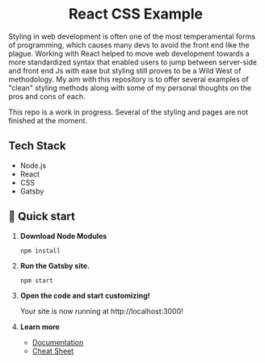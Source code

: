 
<h1 align="center">
  React CSS Example
</h1>

Styling in web development is often one of the most temperamental forms of programming, which causes many devs to avoid the front end like the plague. Working with React helped to move web development towards a more standardized syntax that enabled users to jump between server-side and front end Js with ease but styling still proves to be a Wild West of methodology. My aim with this repository is to offer several examples of "clean" styling methods along with some of my personal thoughts on the pros and cons of each.

This repo is a work in progress. Several of the styling and pages are not finished at the moment.

## Tech Stack

* Node.js
* React
* CSS
* Gatsby


## 🚀 Quick start

1. **Download Node Modules**

    ```shell
    npm install
    ```

2.  **Run the Gatsby site.**

    ```shell
    npm start
    ```

3.  **Open the code and start customizing!**

    Your site is now running at http://localhost:3000!

4.  **Learn more**

    - [Documentation](https://www.gatsbyjs.com/docs/?utm_source=starter&utm_medium=readme&utm_campaign=minimal-starter)
    - [Cheat Sheet](https://www.gatsbyjs.com/docs/cheat-sheet/?utm_source=starter&utm_medium=readme&utm_campaign=minimal-starter)

